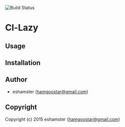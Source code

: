 ![Build Status](https://circleci.com/gh/eshamster/cl-lazy.png?style=shield)

# Cl-Lazy

## Usage

## Installation

## Author

* eshamster (hamgoostar@gmail.com)

## Copyright

Copyright (c) 2015 eshamster (hamgoostar@gmail.com)
